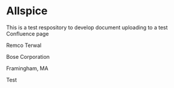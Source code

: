 # Allspice

This is a test respository to develop document uploading to a test Confluence page

Remco Terwal

Bose Corporation

Framingham, MA

Test

